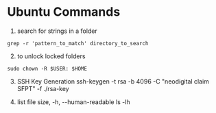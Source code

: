 # Ubuntu Commands

1. search for strings in a folder

`grep -r 'pattern_to_match' directory_to_search`

2. to unlock locked folders

`sudo chown -R $USER: $HOME`

3. SSH Key Generation
ssh-keygen -t rsa -b 4096 -C "neodigital claim SFPT" -f ./rsa-key

4. list file size, -h, --human-readable
ls -lh

